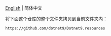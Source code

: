 [English](./README.md) | 简体中文

将下面这个仓库的整个文件夹拷贝到当前文件夹内：

```
https://github.com/dotnet9/Dotnet9.resources
```